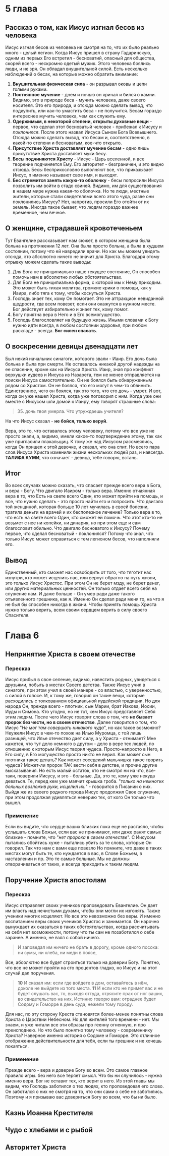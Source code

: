 # 5 глава
## Рассказ о том, как Иисус изгнал бесов из человека
Иисус изгнал бесов из человека не смотря на то, что их было реально много - целый легион.
Когда Иисус пришел в страну Гадаринскую, одним из первых Его встретил - бесноватий, опасный для общества, скорей всего - нескромно одетый мужик. Этого человека боялись люди, и не зря. Он обладал внушительной силой. 
Есть несколько наблюдений о бесах, на которые можно обратить внимание:
1. **Внушительная физическая сила** - он разрывал оковы и цепи голыми руками.
2. **Постоянное мучение** - днем и ночью он кричал и бился о камни. Видимо, это в природе беса - мучить человека, даже своего носителя. Это его природа, и отсюда можно сделать вывод, что подкупить, или как-то умастить беса - не получится. Бесам гораздо интереснее мучить человека, чем как служить ему.
3. **Одержимым, в некоторой степени, открыты духовные вещи** - первое, что сделал этот бесноватый человек - прибежал к Иисусу и *поклонился*. После этого назвал Иисуса Сыном Бога Всевышнего. Отсюда можно сделать вывод, что бесам и, соответственно, в какой-то степени и бесноватым, кое-что открыто.
4. **Присутствие Христа доставляет мучение бесам** - одно лишь присутствие Христа доставляет муки бесу.
5. **Бесы подчиняются Христу** - Иисус - Царь вселенной, и все творение подчиняется Ему. Его авторитет - безграничен, и это видно отсюда. Бесы бесприкословно выполняют все, что приказывает Иисус, п именно называют свое имя, и выходят.
6. **Бес стремится занять какую-то оболочку** - бесы попросили Иисуса позволить им войти в стадо свиней. Видимо, им для существования в нашем мире нужна какая-то оболочка.
Но те люди, местные жители, которые стали свидетелями всего этого чуда, разве они поклонились Иисусу? Нет, напротив, просили Его отойти от их земель. Иногда такое бывает, что людям гораздо важнее временное, чем вечное.

## О женщине, страдавшей кровотеченьем 
Тут Евангелие рассказывает нам сюжет, в котором женщина была больна на протяжении 12 лет. Она была просто больна, а была в худшем состоянии, потому что ей навредили врачи. Но как мы можем увидеть отсюда, это абсолютно ничего не значит для Христа.
Благодаря этому отрывку можем сделать такие выводы:
1. Для Бога не принципиально наше текущее состояние, Он способен помочь нам в абсолютно любых обстоятельствах.
2. Для Бога не принципиальна форма, с которой мы к Нему приходим. Это может быть тихая молитва, громкие крики о помощи, как у Иаира, либо тяга к тому, чтобы коснуться Христа.
3. Господь знает тех, кому Он помогает. Это не аттракцион невиданной щедрости, где всем повезет, если они окажутся в нужном месте. Бог действует избирательно и знает тех, кому помог.
4. Богу приятна вера в Него и в Его всемогущество.
5. Господь благословляет на будущую жизнь.
Иными словами к Богу нужно идти всегда, в любом состоянии здоровья, при любом раскладе - всегда. **Бог силен спасать**.
## О воскресении девицы двенадцати лет
Был некий начальник синагоги, которого звали - Иаир. Его дочь была больна и была при смерти. Не оставалось никакой другой надежды на ее спасение, кроме как на Иисуса Христа. 
Иаир, зная про конфликт верхушки иудеев и Иисуса из Назарета, тем не менее отправляется на поиски Иисуса самостоятельно. Он не боялся быть обнаруженным рядом со Христом. Он не боялся, что его могут в чем-то обвинить.
Единственное, чего он боялся, так это того, что его дочь - умрет. 
И вот, когда он уже нашел Христа, когда уже поговорил с ним. Когда уже они вместе с Иисусом шли домой к Иаиру, ему говорят страшные слова:

> 35. дочь твоя умерла. Что утруждаешь учителя?

На что Иисус сказал - **не бойся, только веруй**.

Вера, это то, что оставалось этому человеку, потому что все уже не просто знали, а, видимо, имели какое-то подтверждение этому, так как уже пригласили плакальщиц.
К тому же над Иисусом рассмеялись, когда Он пришел к этой девочке, и сказал, что она спит.
Но всего пара слов Иисуса Христа изменили жизни нескольких людей раз, и навсегда. 
**ТАЛИФА КУМИ**, что означает - девица, тебе говорю, встань.
## Итог
Во всех случаях можно сказать, что спасает прежде всего вера в Бога, и вера - Богу.
Что двигало Иаиром - только вера. Именно отчаянная вера в то, что Есть на свете всего Один, кто может прийти на помощь, и все, что нужно сделать - это просто найти его и попросить.
Что двигало той женщиной, которая больше 10 лет мучилась в своей болезни, тратила деньги на врачей и их бесполезное лечение? Только вера в то, что есть на свете всего Один, кто сможет ей помочь. Что этот кто-то не возьмет с нее ни копейки, ни динария, но при этом еще и сам благословит обильно.
Что двигало бесноватого к Иисусу? Почему первое, что сделал бесноватый - поклонился? Потому что знал, что только Иисус может справиться с тем легионом бесов, что наполняли его.
## Вывод
Единственный, кто сможет нас освободить от того, что тяготит нас изнутри, кто может исцелить нас, или вернут обратно на путь жизни, это только Иисус Христос. При этом Он не берет мзду, не берет денег, или других материальных ценностей. Он только отдает всего себя на служение нам. И даже больше - Он умер ради даже такого отъявленного грешника, как я.
Именно Он сделал ради меня то, на что я не был бы способен никогда в жизни. 
Чтобы принять помощь Христа нужно только верить, всем своим сердцем верить в силу своего Спасителя. 

# Глава 6
## Непринятие Христа в своем отечестве
### Пересказ
Иисус прибыл в свое селение, видимо, навестить родных, увидеться с друзьями, побыть в местах Своего детства. Также Иисус учил в синагоге, при этом учил в своей манере - со властью, с уверенностью, с силой в голосе. И, к тому же, говорил он такие вещи, которые расходились с толкованием официальной иудейской традиции.
Но для народа Он, прежде всего - плотник, сын Марии, брат Иакова, Иосии, Иуды и Симона. Кто угодно, но не тот, кем Иисус представляет Себя этим людям.
После чего Иисус говорит слова о том, что **не бывает пророк без чести, но в своем отечестве**.
Далее говорится о том, что Иисус "*Не мог там совершать никакого чуда*", но как такое возможно? Неужели Иисус в чем-то похож на Илью Муромца, с той лишь разницей, что Илье отечество дает силу, а у Христа - отнимает?
Мне кажется, что тут дело немного в другом - дело в вере тех людей, по отношению к которым Иисус творил чудеса. Просто-напросто в Него, в Его силу, в Его могущество просто никто не верил. Как может сын плотника такое делать? Как может соседский мальчишка такое творить чудеса? Может-ли пророк ТАК вести себя в детстве, и прочие другие высказывания.
Но есть малый остаток, кто не смотря ни на что, все-таки, поверили Иисусу, и это - больные. Да, это те, кому уже некуда деваться. Те, перед кем уже маячит крышка гроба.
"*только на немногих больных возложив руки, исцелил их.*" - говорится в Писании о них.
Выйдя же из своего родного города Иисус продолжил Свое служение, при этом продолжая удивляться неверию тех, от кого Он только что вышел.
### Применение
Если вы видите, что сердце ваших близких пока еще не растаяло, чтобы услышать слова Божьи, если вас не принимают, или даже ранят самые близкие - помните, что "*нет пророка в своем отечестве*". С Иисусом пытались обойтись хуже - пытались убить за те слова, которые Он говорил. 
Так что нам с вами еще повезло
Но помните, что даже в таких местах могут быть те, кто нуждается в вас, в Слове Божьем, в наставлении и пр. Это те самые больные. Мы не должны отворачиваться от таких, и всегда приходить к таким людям.

## Поручение Христа апостолам
### Пересказ
Иисус отправляет своих учеников проповедовать Евангелие. Он дает им власть над нечистыми духами, чтобы они могли их изгонять. Также ученики многих исцеляют. Но все это невозможно без веры. И именно воспитанием веры своих учеников Христос и занимается. 
Он нарочно вынуждает их оказаться в таких обстоятельствах, когда рассчитывать на себя нет возможности, потому что ты сам не позаботился о себе заранее. А именно, не взял с собой ничего. 

> И заповедал им ничего не брать в дорогу, кроме одного посоха: ни сумы, ни хлеба, ни меди в поясе,

Все, абсолютно все будет строиться только на доверии Богу.
Понятно, что все не может пройти на сто процентов гладко, но Иисус и на этот случай дал поручения.

> **10** И сказал им: если где войдете в дом, оставайтесь в нём, доколе не выйдете из того места.
> **11** И если кто не примет вас и не будет слушать вас, то, выходя оттуда, отрясите прах от ног ваших, во свидетельство на них. Истинно говорю вам: отраднее будет Содому и Гоморре в день суда, нежели тому городу.

Для нас, по эту сторону Креста становятся более-менее понятны слова Христа о Царствии Небесном. Но для жителей того времени - нет. Мы знаем, и уже читали все эти образы про геенну огненную, и про преисподнею. Но что было понятно тому человеку - современнику Христа? Наверное именно история о Содоме и Гоморре. Это отличное отображение действительности для тебя, если ты грешник и не хочешь покаяться.
### Применение
Прежде всего - вера и доверие Богу во всем. Это самое главное правило игры. без него все теряет смысл. Что бы ни случилось - нужна именно вера. 
Бог не оставит тех, кто верит в него. Из этой главы мы видим, что Господь заботился о тех людях, кто проповедовал его слово. Он заботился о них не смотря на то, что они сами о себе не заботились. 
Поэтому и я призываю вас довериться Богу во всем, что бы ни было.

## Казнь Иоанна Крестителя

## Чудо с хлебами и с рыбой

## Авторитет Христа